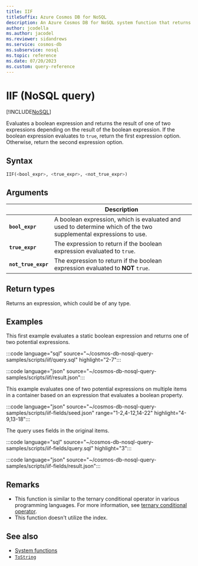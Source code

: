 ```yaml
---
title: IIF
titleSuffix: Azure Cosmos DB for NoSQL
description: An Azure Cosmos DB for NoSQL system function that returns one of two expressions based on a boolean expression input.
author: jcodella
ms.author: jacodel
ms.reviewer: sidandrews
ms.service: cosmos-db
ms.subservice: nosql
ms.topic: reference
ms.date: 07/20/2023
ms.custom: query-reference
---
```


# IIF (NoSQL query)

[!INCLUDE[NoSQL](../../includes/appliesto-nosql.md)]

Evaluates a boolean expression and returns the result of one of two expressions depending on the result of the boolean expression. If the boolean expression evaluates to `true`, return the first expression option. Otherwise, return the second expression option.

## Syntax

```sql
IIF(<bool_expr>, <true_expr>, <not_true_expr>)
```

## Arguments

| | Description |
| --- | --- |
| **`bool_expr`** | A boolean expression, which is evaluated and used to determine which of the two supplemental expressions to use. |
| **`true_expr`** | The expression to return if the boolean expression evaluated to `true`. |
| **`not_true_expr`** | The expression to return if the boolean expression evaluated to **NOT** `true`. |

## Return types

Returns an expression, which could be of any type.

## Examples

This first example evaluates a static boolean expression and returns one of two potential expressions.

:::code language="sql" source="~/cosmos-db-nosql-query-samples/scripts/iif/query.sql" highlight="2-7":::  

:::code language="json" source="~/cosmos-db-nosql-query-samples/scripts/iif/result.json":::

This example evaluates one of two potential expressions on multiple items in a container based on an expression that evaluates a boolean property.

:::code language="json" source="~/cosmos-db-nosql-query-samples/scripts/iif-fields/seed.json" range="1-2,4-12,14-22" highlight="4-9,13-18":::

The query uses fields in the original items.

:::code language="sql" source="~/cosmos-db-nosql-query-samples/scripts/iif-fields/query.sql" highlight="3":::  

:::code language="json" source="~/cosmos-db-nosql-query-samples/scripts/iif-fields/result.json":::

## Remarks

- This function is similar to the ternary conditional operator in various programming languages. For more information, see [ternary conditional operator](https://wikipedia.org/wiki/ternary_conditional_operator).
- This function doesn't utilize the index.

## See also

- [System functions](system-functions.yml)
- [`ToString`](tostring.md)

